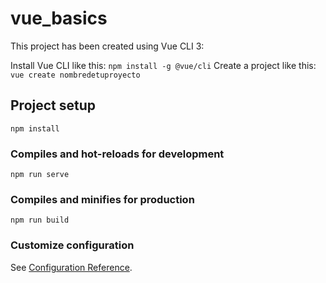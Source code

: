 # vue_basics

This project has been created using Vue CLI 3:

Install Vue CLI like this: ```npm install -g @vue/cli```
Create a project like this: ```vue create nombredetuproyecto```

## Project setup
```
npm install
```

### Compiles and hot-reloads for development
```
npm run serve
```

### Compiles and minifies for production
```
npm run build
```

### Customize configuration
See [Configuration Reference](https://cli.vuejs.org/config/).
